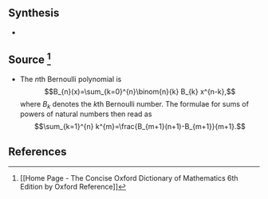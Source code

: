 ## Synthesis
- 
## Source [^1]
- The $n$th Bernoulli polynomial is$$B_{n}(x)=\sum_{k=0}^{n}\binom{n}{k} B_{k} x^{n-k},$$where $B_{k}$ denotes the $k$th  Bernoulli number. The formulae for sums of powers of natural numbers then read as$$\sum_{k=1}^{n} k^{m}=\frac{B_{m+1}(n+1)-B_{m+1}}{m+1}.$$
## References

[^1]: [[Home Page - The Concise Oxford Dictionary of Mathematics 6th Edition by Oxford Reference]]